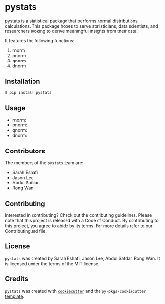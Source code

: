 # pystats

pystats is a statistical package that performs normal distributions calculations. This package hopes to serve statisticians, data scientists, and researchers looking to derive meaningful insights from their data.

It features the following functions:
1. rnorm
2. pnorm
3. qnorm
4. dnorm

## Installation

```bash
$ pip install pystats
```

## Usage

- rnorm:
- pnorm:
- qnorm:
- dnorm:

## Contributors
The members of the `pystats` team are:
- Sarah Eshafi
- Jason Lee
- Abdul Safdar
- Rong Wan

## Contributing

Interested in contributing? Check out the contributing guidelines. Please note that this project is released with a Code of Conduct. By contributing to this project, you agree to abide by its terms. For more details refer to our Contributing.md file.

## License

`pystats` was created by Sarah Eshafi, Jason Lee, Abdul Safdar, Rong Wan. It is licensed under the terms of the MIT license.

## Credits

`pystats` was created with [`cookiecutter`](https://cookiecutter.readthedocs.io/en/latest/) and the `py-pkgs-cookiecutter` [template](https://github.com/py-pkgs/py-pkgs-cookiecutter).
